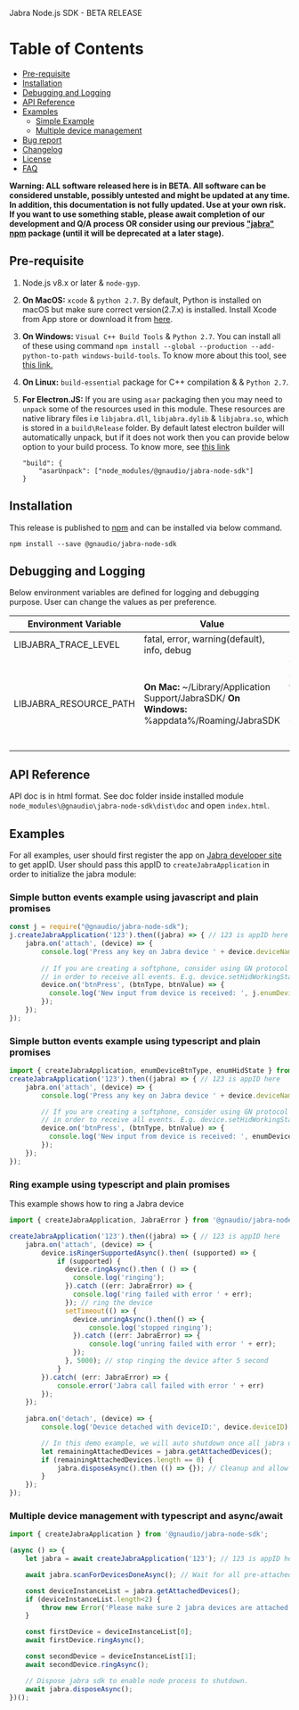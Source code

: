 Jabra Node.js SDK - BETA RELEASE

# Table of Contents
- [Pre-requisite](#pre-requisite)
- [Installation](#installation)
- [Debugging and Logging](#debugging-and-logging)
- [API Reference](#api-reference)
- [Examples](#examples)
    - [Simple Example](#simple-example)
    - [Multiple device management](#multiple-device-management)
- [Bug report](https://github.com/gnaudio/jabra-node-sdk#bug-reports)
- [Changelog](https://github.com/gnaudio/jabra-node-sdk/blob/master/CHANGELOG.md)
- [License](https://github.com/gnaudio/jabra-node-sdk/blob/master/LICENSE.md)
- [FAQ](https://github.com/gnaudio/jabra-node-sdk/blob/master/FAQ.md)

**Warning: ALL software released here is in BETA. All software can be considered unstable, possibly untested and might be updated at any time. In addition, this documentation is not fully updated. Use at your own risk. If you want to use something stable, please await completion of our development and Q/A process OR consider using our previous ["jabra" npm](https://www.npmjs.com/package/jabra) package (until it will be deprecated at a later stage).**

## Pre-requisite
1. Node.js v8.x or later & `node-gyp`.
2. **On MacOS:** `xcode` & `python 2.7`. By default, Python is installed on macOS but make sure correct version(2.7.x) is installed. Install Xcode from App store or download it from [here](https://developer.apple.com/xcode/download/).
3. **On Windows:** `Visual C++ Build Tools` & `Python 2.7`. You can install all of these using command `npm install --global --production --add-python-to-path windows-build-tools`. To know more about this tool, see [this link.](https://github.com/felixrieseberg/windows-build-tools)
4. **On Linux:** `build-essential` package for C++ compilation &  & `Python 2.7`.

5. **For Electron.JS:** If you are using `asar` packaging then you may need to `unpack` some of the resources used in this module. These resources are native library files i.e `libjabra.dll`, `libjabra.dylib` & `libjabra.so`, which is stored in a `build\Release` folder. By default latest electron builder will automatically unpack, but if it does not work then you can provide below option to your build process. To know more, see [this link](https://www.electron.build/configuration/configuration)

    ```
    "build": {
        "asarUnpack": ["node_modules/@gnaudio/jabra-node-sdk"]
    }
    ```

## Installation
This release is published to [npm](https://www.npmjs.com/package/@gnaudio/jabra-node-sdk) and can be installed via below command.
```
npm install --save @gnaudio/jabra-node-sdk
```

## Debugging and Logging
Below environment variables are defined for logging and debugging purpose. User can change the values as per preference.

Environment Variable | Value | Description
--- | --- | ---
LIBJABRA_TRACE_LEVEL | fatal, error, warning(default), info, debug | Log levels
LIBJABRA_RESOURCE_PATH | **On Mac:** ~/Library/Application Support/JabraSDK/ **On Windows:** %appdata%/Roaming/JabraSDK  | This determine the system path where logs and device related files are written.

## API Reference
API doc is in html format. See doc folder inside installed module `node_modules\@gnaudio\jabra-node-sdk\dist\doc` and open `index.html`.

## Examples

For all examples, user should first register the app on [Jabra developer site](https://developer.jabra.com/) to get appID. User should pass this appID to `createJabraApplication` in order to initialize the jabra module:

### Simple button events example using javascript and plain promises

```javascript
const j = require("@gnaudio/jabra-node-sdk");
j.createJabraApplication('123').then((jabra) => { // 123 is appID here
    jabra.on('attach', (device) => {
        console.log('Press any key on Jabra device ' + device.deviceName);
        
        // If you are creating a softphone, consider using GN protocol when device supports it
        // in order to receive all events. E.g. device.setHidWorkingStateAsync(j.enumHidState.GN_HID);
        device.on('btnPress', (btnType, btnValue) => {
          console.log('New input from device is received: ', j.enumDeviceBtnType[btnType], btnValue);
        });
    });    
});
```

### Simple button events example using typescript and plain promises

```typescript
import { createJabraApplication, enumDeviceBtnType, enumHidState } from '@gnaudio/jabra-node-sdk';
createJabraApplication('123').then((jabra) => { // 123 is appID here
    jabra.on('attach', (device) => {
        console.log('Press any key on Jabra device ' + device.deviceName);

        // If you are creating a softphone, consider using GN protocol when device supports it
        // in order to receive all events. E.g. device.setHidWorkingStateAsync(enumHidState.GN_HID);
        device.on('btnPress', (btnType, btnValue) => {
          console.log('New input from device is received: ', enumDeviceBtnType[btnType], btnValue);
        });
    });    
});
```

### Ring example using typescript and plain promises
This example shows how to ring a Jabra device

```typescript
import { createJabraApplication, JabraError } from '@gnaudio/jabra-node-sdk';

createJabraApplication('123').then((jabra) => { // 123 is appID here
    jabra.on('attach', (device) => {
        device.isRingerSupportedAsync().then( (supported) => {
            if (supported) {
              device.ringAsync().then ( () => {
                console.log('ringing');
              }).catch ((err: JabraError) => {
                console.log('ring failed with error ' + err);
              }); // ring the device
              setTimeout(() => {
                device.unringAsync().then(() => {
                    console.log('stopped ringing');
                }).catch ((err: JabraError) => {
                    console.log('unring failed with error ' + err);
                });
              }, 5000); // stop ringing the device after 5 second
            }          
        }).catch( (err: JabraError) => {
            console.error('Jabra call failed with error ' + err)
        });
    });
    
    jabra.on('detach', (device) => {
        console.log('Device detached with deviceID:', device.deviceID);

        // In this demo example, we will auto shutdown once all jabra devices are removed:
        let remainingAttachedDevices = jabra.getAttachedDevices();
        if (remainingAttachedDevices.length == 0) {
            jabra.disposeAsync().then (() => {}); // Cleanup and allow node process to exit.
        }
    });
});
```

### Multiple device management with typescript and async/await

```typescript
import { createJabraApplication } from '@gnaudio/jabra-node-sdk';

(async () => {
    let jabra = await createJabraApplication('123'); // 123 is appID here

    await jabra.scanForDevicesDoneAsync(); // Wait for all pre-attached devices to be scanned.

    const deviceInstanceList = jabra.getAttachedDevices();
    if (deviceInstanceList.length<2) {
        throw new Error('Please make sure 2 jabra devices are attached');
    }

    const firstDevice = deviceInstanceList[0];
    await firstDevice.ringAsync();

    const secondDevice = deviceInstanceList[1];
    await secondDevice.ringAsync();

    // Dispose jabra sdk to enable node process to shutdown.
    await jabra.disposeAsync();
})();
```
